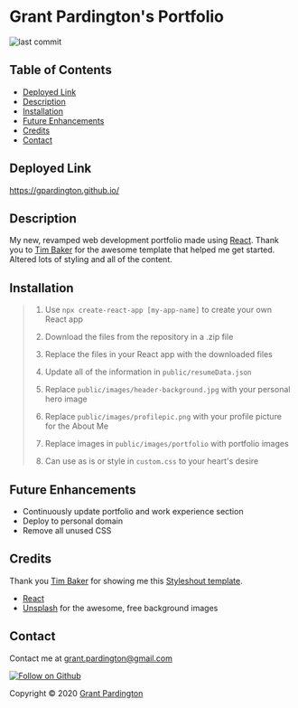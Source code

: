 # Grant Pardington's Portfolio

![last commit](https://img.shields.io/github/last-commit/gpardington/React-Portfolio?style=flat-square)

## Table of Contents
- [Deployed Link](#deployed-link)
- [Description](#description)
- [Installation](#installation)
- [Future Enhancements](#future-enhancements)
- [Credits](#Credits)
- [Contact](#Contact)

## Deployed Link

https://gpardington.github.io/

## Description

My new, revamped web development portfolio made using [React](https://reactjs.org/). Thank you to [Tim Baker](https://github.com/tbakerx/react-resume-template) for the awesome template that helped me get started. Altered lots of styling and all of the content. 


## Installation

> 1. Use `npx create-react-app [my-app-name]` to create your own React app
>
> 2. Download the files from the repository in a .zip file
>
> 3. Replace the files in your React app with the downloaded files
>
> 4. Update all of the information in `public/resumeData.json`
>
> 5. Replace `public/images/header-background.jpg` with your personal hero image
>
> 6. Replace `public/images/profilepic.png` with your profile picture for the About Me
>
> 7. Replace images in `public/images/portfolio` with portfolio images
>
> 8. Can use as is or style in `custom.css` to your heart's desire

## Future Enhancements

- Continuously update portfolio and work experience section
- Deploy to personal domain 
- Remove all unused CSS

## Credits

Thank you [Tim Baker](https://github.com/tbakerx/react-resume-template) for showing me this [Styleshout template](https://www.styleshout.com/free-templates/ceevee/).

- [React](https://reactjs.org/)
- [Unsplash](https://unsplash.com/) for the awesome, free background images


## Contact

Contact me at [grant.pardington@gmail.com](mailto:grant.pardington@gmail.com)

[![Follow on Github](https://img.shields.io/github/followers/gpardington?label=Follow&style=social)](http://www.github.com/gpardington)

Copyright © 2020 [Grant Pardington](http://www.github.com/gpardington)